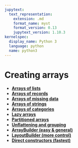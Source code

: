 ```yaml
---
jupytext:
  text_representation:
    extension: .md
    format_name: myst
    format_version: 0.13
    jupytext_version: 1.10.3
kernelspec:
  display_name: Python 3
  language: python
  name: python3
---
```


Creating arrays
===============

   * **[Arrays of lists](how-to-create-lists)**
   * **[Arrays of records](how-to-create-records)**
   * **[Arrays of missing data](how-to-create-missing)**
   * **[Arrays of strings](how-to-create-strings)**
   * **[Arrays of categories](how-to-create-categorical)**
   * **[Lazy arrays](how-to-create-lazy)**
   * **[Partitioned arrays](how-to-create-partitioned)**
   * **[Unflattening and grouping](how-to-create-unflatten-group)**
   * **[ArrayBuilder (easy & general)](how-to-create-arraybuilder)**
   * **[LayoutBuilder (more control)](how-to-create-layoutbuilder)**
   * **[Direct constructors (fastest)](how-to-create-constructors)**
